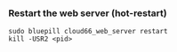 

### Restart the web server (hot-restart)

	sudo bluepill cloud66_web_server restart
	kill -USR2 <pid>

